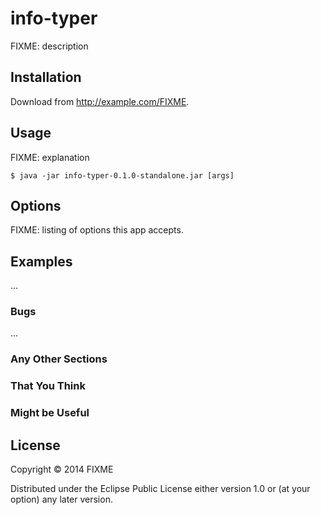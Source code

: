 # info-typer

FIXME: description

## Installation

Download from http://example.com/FIXME.

## Usage

FIXME: explanation

    $ java -jar info-typer-0.1.0-standalone.jar [args]

## Options

FIXME: listing of options this app accepts.

## Examples

...

### Bugs

...

### Any Other Sections
### That You Think
### Might be Useful

## License

Copyright © 2014 FIXME

Distributed under the Eclipse Public License either version 1.0 or (at
your option) any later version.
